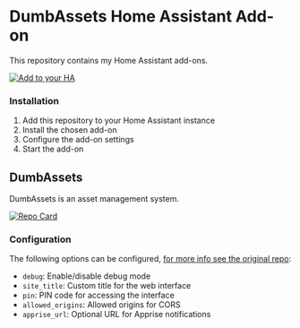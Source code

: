 # DumbAssets Home Assistant Add-on

This repository contains my Home Assistant add-ons.

[![Add to your HA](https://my.home-assistant.io/badges/supervisor_add_addon_repository.svg)](https://my.home-assistant.io/redirect/supervisor_add_addon_repository/?repository_url=https%3A%2F%2Fgithub.com%2FOddiesea%2Fha-addons)

### Installation

1. Add this repository to your Home Assistant instance
2. Install the chosen add-on
3. Configure the add-on settings
4. Start the add-on

## DumbAssets

DumbAssets is an asset management system.

[![Repo Card](https://github-readme-stats.vercel.app/api/pin/?username=DumbWareio&repo=DumbAssets&theme=dark)](https://github.com/DumbWareio/DumbAssets)

### Configuration

The following options can be configured, [for more info see the original repo](https://github.com/DumbWareio/DumbAssets):

- `debug`: Enable/disable debug mode
- `site_title`: Custom title for the web interface
- `pin`: PIN code for accessing the interface
- `allowed_origins`: Allowed origins for CORS
- `apprise_url`: Optional URL for Apprise notifications
